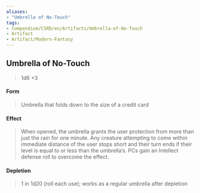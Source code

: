 ```yaml
---
aliases:
- "Umbrella of No-Touch"
tags:
- Compendium/CSRD/en/Artifacts/Umbrella-of-No-Touch
- Artifact
- Artifact/Modern-Fantasy
---
```


  
## Umbrella of No-Touch

>1d6 +3
#### Form
>Umbrella that folds down to the size of a credit card  
#### Effect
>When opened, the umbrella grants the user protection from more than just the rain for one minute. Any creature attempting to come within immediate distance of the user stops short and their turn ends if their level is equal to or less than the umbrella’s. PCs gain an Intellect defense roll to overcome the effect. 


#### Depletion 
>1 in 1d20 (roll each use); works as a regular umbrella after depletion
